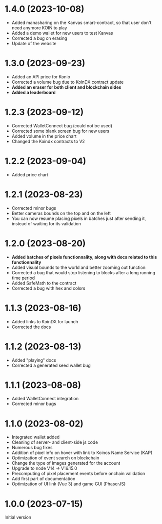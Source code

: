 # 1.4.0 (2023-10-08)

- Added manasharing on the Kanvas smart-contract, so that user don't need anymore KOIN to play
- Added a demo wallet for new users to test Kanvas
- Corrected a bug on erasing
- Update of the website

# 1.3.0 (2023-09-23)

- Added an API price for Konio
- Corrected a volume bug due to KoinDX contract update
- **Added an eraser for both client and blockchain sides**
- **Added a leaderboard**

# 1.2.3 (2023-09-12)

- Corrected WalletConnect bug (could not be used)
- Corrected some blank screen bug for new users
- Added volume in the price chart
- Changed the Koindx contracts to V2

# 1.2.2 (2023-09-04)

- Added price chart

# 1.2.1 (2023-08-23)

- Corrected minor bugs
- Better cameras bounds on the top and on the left
- You can now resume placing pixels in batches just after sending it, instead of waiting for its validation

# 1.2.0 (2023-08-20)

- **Added batches of pixels functionnality, along with docs related to this functionnality**
- Added visual bounds to the world and better zooming out function
- Corrected a bug that would stop listening to blocks after a long running time period
- Added SafeMath to the contract
- Corrected a bug with hex and colors

# 1.1.3 (2023-08-16)

- Added links to KoinDX for launch
- Corrected the docs

# 1.1.2 (2023-08-13)

- Added "playing" docs
- Corrected a generated seed wallet bug

# 1.1.1 (2023-08-08)

- Added WalletConnect integration
- Corrected minor bugs

# 1.1.0 (2023-08-02)

- Integrated wallet added
- Cleaning of server- and client-side js code
- Numerous bug fixes
- Addition of pixel info on hover with link to Koinos Name Service (KAP)
- Optimization of event search on blockchain
- Change the type of images generated for the account
- Upgrade to node V14 -> V16.15.0
- Precomputing of pixel placement events before onchain validation
- Add first part of documentation
- Optimization of UI link (Vue 3) and game GUI (PhaserJS)

# 1.0.0 (2023-07-15)

Initial version
